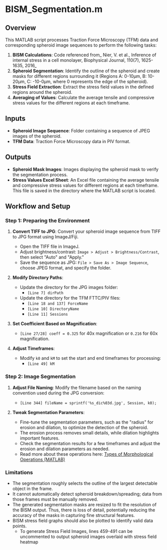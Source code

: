 # BISM_Segmentation.m

## Overview
This MATLAB script processes Traction Force Microscopy (TFM) data and corresponding spheroid image sequences to perform the following tasks:

1. **BISM Calculations**: Code referenced from_ Nier, V. et al., Inference of internal stress in a cell monolayer, Biophysical Journal, 110(7), 1625-1635, 2016_
2. **Spheroid Segmentation**: Identify the outline of the spheroid and create masks for different regions surrounding it (Regions A: 0-10μm, B: 10-20μm, C: -10-0μm, where 0 represents the edge of the spheroid).
3. **Stress Field Extraction**: Extract the stress field values in the defined regions around the spheroid.
4. **Averaging of Values**: Calculate the average tensile and compressive stress values for the different regions at each timeframe.

## Inputs
- **Spheroid Image Sequence**: Folder containing a sequence of JPEG images of the spheroid.
- **TFM Data**: Traction Force Microscopy data in PIV format.

## Outputs
- **Spheroid Mask Images**: Images displaying the spheroid mask to verify the segmentation process.
- **Stress Values Excel Sheet**: An Excel file containing the average tensile and compressive stress values for different regions at each timeframe. This file is saved in the directory where the MATLAB script is located.

## Workflow and Setup

### Step 1: Preparing the Environment
1. **Convert TIFF to JPG**: Convert your spheroid image sequence from TIFF to JPG format using ImageJ/Fiji. 
   - Open the TIFF file in ImageJ.
   - Adjust brightness/contrast: `Image > Adjust > Brightness/Contrast`, then select "Auto" and "Apply."
   - Save the sequence as JPG: `File > Save As > Image Sequence`, choose JPEG format, and specify the folder.

2. **Modify Directory Paths**:
   - Update the directory for the JPG images folder:
     - `[Line 7] dirPath`
   - Update the directory for the TFM FTTC/PIV files:
     - `[Line 18 and 137] ForceName`
     - `[Line 10] DirectoryName`
     - `[Line 11] Sessions`

3. **Set Coefficient Based on Magnification**:
   - `[Line 27/28] coeff = 0.325` for 40x magnification or `0.216` for 60x magnification.

4. **Adjust Timeframes**:
   - Modify `k0` and `kM` to set the start and end timeframes for processing:
     - `[Line 49] kM`

### Step 2: Image Segmentation
1. **Adjust File Naming**: Modify the filename based on the naming convention used during the JPG conversion:
   - `[Line 344] fileName = sprintf('%s_dic%03d.jpg', Session, k0);`

2. **Tweak Segmentation Parameters**:
   - Fine-tune the segmentation parameters, such as the "radius" for erosion and dilation, to optimize the detection of the spheroid. 
   - The erosion process removes small details, while dilation highlights important features.
   - Check the segmentation results for a few timeframes and adjust the erosion and dilation parameters as needed.
   - Read more about these operations here: [Types of Morphological Operations (MATLAB)](https://www.mathworks.com/help/images/morphological-dilation-and-erosion.html)
 

### Limitations
- The segmentation roughly selects the outline of the largest detectable object in the frame.
- It cannot automatically detect spheroid breakdown/spreading; data from those frames must be manually removed.
- The generated segmentation masks are resized to fit the resolution of the BISM output. Thus, there is loss of detail, potentially reducing the accuracy of the masks in capturing fine structural features.
- BISM stress field graphs should also be plotted to identify valid data points.
  - To generate Stress Field Images, lines 459-491 can be uncommented to output spheroid images overlaid with stress field heatmap
    
